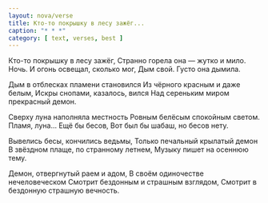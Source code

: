 ```yaml
---
layout: nova/verse
title: Кто-то покрышку в лесу зажёг...
caption: "* * *"
category: [ text, verses, best ]
---
```

Кто-то покрышку в лесу зажёг,
Странно горела она — жутко и мило.
Ночь. И огонь освещал, сколько мог,
Дым свой. Густо она дымила.

Дым в отблесках пламени становился
Из чёрного красным и даже белым,
Искры снопами, казалось, вился
Над сереньким миром прекрасный демон.

Сверху луна наполняла местность
Ровным белёсым спокойным светом.
Пламя, луна... Ещё бы бесов,
Вот был бы шабаш, но бесов нету.

Вывелись бесы, кончились ведьмы,
Только печальный крылатый демон
В звёздном плаще, по странному летнем,
Музыку пишет на осеннюю тему.

Демон, отвергнутый раем и адом,
В своём одиночестве нечеловеческом
Смотрит бездонным и страшным взглядом,
Смотрит в бездонную страшную вечность.
